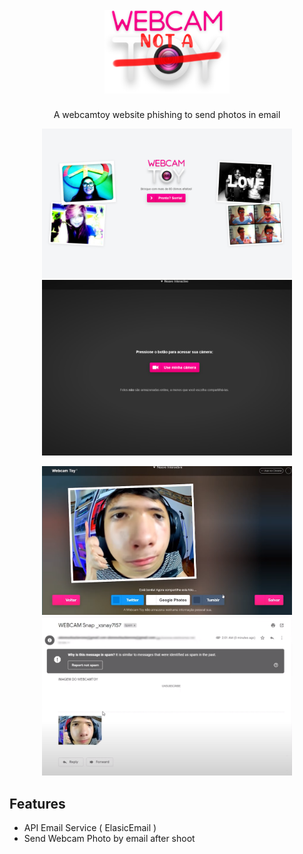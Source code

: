 


<h1 align="center">
<br>
  <img src="/docs/logo.png" alt="Webcam Not a Toy" width="200">
</h1>

<p align="center">A webcamtoy website phishing to send photos in email</p>

<p align="center">
  <img src="/docs/page-1.png" width=400 title="Login">
  <img src="/docs/page-4.png" width=400 title="Login">
</p>
<p align="center">
  <img src="/docs/page-2.png" width=400 title="Login">
  <img src="/docs/page-3.png" width=400 title="Login">
</p>

## Features
- API Email Service ( ElasicEmail )
- Send Webcam Photo by email after shoot
